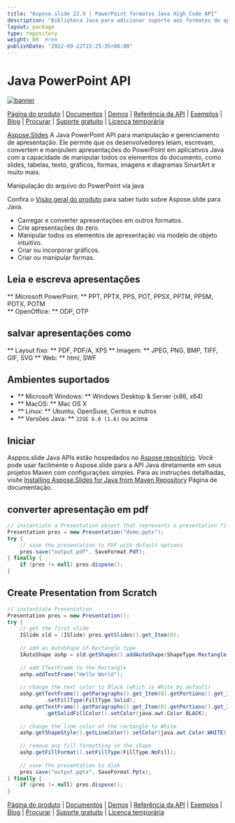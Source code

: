```yaml
---
title: "Aspose.slide 22.9 | PowerPoint formatos Java High Code API" 
description: "Biblioteca Java para adicionar suporte aos formatos de apresentação do PowerPoint e OpenOffice em seus aplicativos. Trabalhe com slides, formas, gráficos, objetos, controles e muito mais." 
layout: package
type: repository
weight: 00	#rem
publishDate: "2022-09-22T15:25:35+00:00"
---
```


# Java PowerPoint API
[![banner](../aspose_slides-for-java-banner.png)](./)

[Página do produto](https://products.aspose.com/slides/java) | [Documentos](https://docs.aspose.com/slides/java/) | [Demos](https://products.aspose.app/slides/family) | [Referência da API](https://apireference.aspose.com/slides/java) | [Exemplos](https://github.com/aspose-slides/Aspose.Slides-for-Java) | [Blog](https://blog.aspose.com/category/slides/) | [Procurar](https://search.aspose.com/) | [Suporte gratuito](https://forum.aspose.com/c/slides) | [Licença temporária](https://purchase.aspose.com/temporary-license)

[Aspose.Slides](https://products.aspose.com/slides/java) A Java PowerPoint API para manipulação e gerenciamento de apresentação. Ele permite que os desenvolvedores leiam, escrevam, convertem e manipulem apresentações do PowerPoint em aplicativos Java com a capacidade de manipular todos os elementos do documento, como slides, tabelas, texto, gráficos, formas, imagens e diagramas SmartArt e muito mais.

Manipulação do arquivo do PowerPoint via java

Confira o [Visão geral do produto](https://docs.aspose.com/slides/java/product-overview/) para saber tudo sobre Aspose.slide para Java.
- Carregar e converter apresentações em outros formatos.
- Crie apresentações do zero.
- Manipular todos os elementos de apresentação via modelo de objeto intuitivo.
- Criar ou incorporar gráficos.
- Criar ou manipular formas.

## Leia e escreva apresentações
** Microsoft PowerPoint: ** PPT, PPTX, PPS, POT, PPSX, PPTM, PPSM, POTX, POTM \
** OpenOffice: ** ODP, OTP

## salvar apresentações como
** Layout fixo: ** PDF, PDF/A, XPS
** Imagem: ** JPEG, PNG, BMP, TIFF, GIF, SVG
** Web: ** html, SWF

## Ambientes suportados
- ** Microsoft Windows: ** Windows Desktop & Server (x86, x64)
- ** MacOS: ** Mac OS X
- ** Linux: ** Ubuntu, OpenSuse, Centos e outros
- ** Versões Java: ** `J2SE 6.0 (1.6)` ou acima

## Iniciar

Asppos.slide Java APIs estão hospedados no [Aspose repositório](https://releases.aspose.com/slides/java/). Você pode usar facilmente o Aspose.slide para a API Java diretamente em seus projetos Maven com configurações simples. Para as instruções detalhadas, visite [Installing Aspose.Slides for Java from Maven Repository](https://docs.aspose.com/slides/java/installation/) Página de documentação.

## converter apresentação em pdf

```java
// instantiate a Presentation object that represents a presentation file
Presentation pres = new Presentation("demo.pptx");
try {
    // save the presentation to PDF with default options
    pres.save("output.pdf", SaveFormat.Pdf);
} finally {
    if (pres != null) pres.dispose();
}
```

## Create Presentation from Scratch

```java
// instantiate Presentation
Presentation pres = new Presentation();
try {
    // get the first slide
    ISlide sld = (ISlide) pres.getSlides().get_Item(0);
    
    // add an AutoShape of Rectangle type
    IAutoShape ashp = sld.getShapes().addAutoShape(ShapeType.Rectangle, 150, 75, 150, 50);
    
    // add ITextFrame to the Rectangle
    ashp.addTextFrame("Hello World");
    
    // change the text color to Black (which is White by default)
    ashp.getTextFrame().getParagraphs().get_Item(0).getPortions().get_Item(0).getPortionFormat().getFillFormat()
            .setFillType(FillType.Solid);
    ashp.getTextFrame().getParagraphs().get_Item(0).getPortions().get_Item(0).getPortionFormat().getFillFormat()
            .getSolidFillColor().setColor(java.awt.Color.BLACK);
    
    // change the line color of the rectangle to White
    ashp.getShapeStyle().getLineColor().setColor(java.awt.Color.WHITE);
    
    // remove any fill formatting in the shape
    ashp.getFillFormat().setFillType(FillType.NoFill);
    
    // save the presentation to disk
    pres.save("output.pptx", SaveFormat.Pptx);
} finally {
    if (pres != null) pres.dispose();
}
```

[Página do produto](https://products.aspose.com/slides/java) | [Documentos](https://docs.aspose.com/slides/java/) | [Demos](https://products.aspose.app/slides/family) | [Referência da API](https://apireference.aspose.com/slides/java) | [Exemplos](https://github.com/aspose-slides/Aspose.Slides-for-Java) | [Blog](https://blog.aspose.com/category/slides/) | [Procurar](https://search.aspose.com/) | [Suporte gratuito](https://forum.aspose.com/c/slides) | [Licença temporária](https://purchase.aspose.com/temporary-license)

